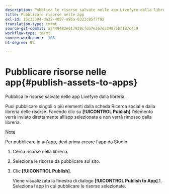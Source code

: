 ```yaml
---
description: Pubblica le risorse salvate nelle app Livefyre dalla libreria.
title: Pubblicare risorse nelle app
exl-id: 15c33394-da32-4057-a9ba-0323c85f7f92
translation-type: tm+mt
source-git-commit: a2449482e617939cfda7e367da34875bf187c4c9
workflow-type: tm+mt
source-wordcount: '108'
ht-degree: 0%

---
```


# Pubblicare risorse nelle app{#publish-assets-to-apps}

Pubblica le risorse salvate nelle app Livefyre dalla libreria.

Puoi pubblicare singoli o più elementi dalla scheda Ricerca social e dalla libreria delle risorse. Facendo clic su **[!UICONTROL Publish]** l’elemento verrà inviato direttamente all’app selezionata e non verrà rimosso dalla libreria.

>[!NOTE]
>
>Per pubblicare in un&#39;app, devi prima creare l&#39;app da Studio.

1. Cerca risorse nella libreria.
1. Seleziona le risorse da pubblicare sul sito.
1. Clic **[!UICONTROL Publish]**.

   Viene visualizzata la finestra di dialogo **[!UICONTROL Publish to App]**.1. Seleziona l’app in cui pubblicare le risorse selezionate.

